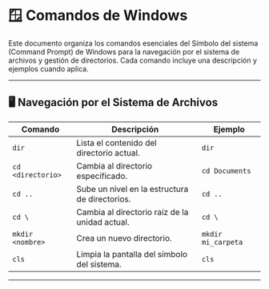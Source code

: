 # 🪟 Comandos de Windows

Este documento organiza los comandos esenciales del Símbolo del sistema (Command Prompt) de Windows para la navegación por el sistema de archivos y gestión de directorios. Cada comando incluye una descripción y ejemplos cuando aplica.

---

## 🖥️ Navegación por el Sistema de Archivos

| Comando              | Descripción                                                                                      | Ejemplo                               |
|----------------------|--------------------------------------------------------------------------------------------------|---------------------------------------|
| `dir`                | Lista el contenido del directorio actual.                                                        | `dir`                                 |
| `cd <directorio>`    | Cambia al directorio especificado.                                                               | `cd Documents`                        |
| `cd ..`              | Sube un nivel en la estructura de directorios.                                                   | `cd ..`                               |
| `cd \`               | Cambia al directorio raíz de la unidad actual.                                                   | `cd \`                                |
| `mkdir <nombre>`     | Crea un nuevo directorio.                                                                        | `mkdir mi_carpeta`                    |
| `cls`                | Limpia la pantalla del símbolo del sistema.                                                      | `cls`                                 |

---
